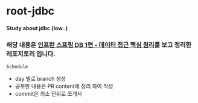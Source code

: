 # root-jdbc
#### Study about jdbc (low..)
### 해당 내용은 [인프런 스프링 DB 1편 - 데이터 접근 핵심 원리](https://www.inflearn.com/course/%EC%8A%A4%ED%94%84%EB%A7%81-db-1/dashboard)를 보고 정리한 레포지토리 입니다.

`Schedule`

- day 별로 branch 생성 
- 공부한 내용은 PR content에 정리 하여 작성 
- commit은 최소 단위로 쪼개서
